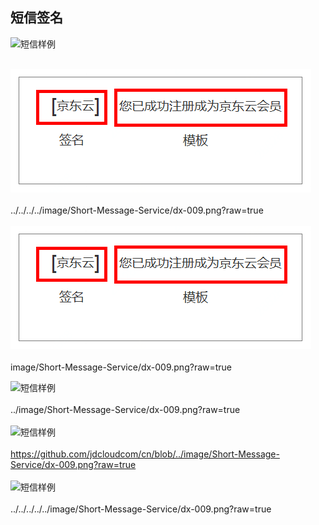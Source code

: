 ## 短信签名 <br>

![短信样例](https://github.com/jdcloudcom/cn/blob/cn-sl-duanxin/image/Short-Message-Service/dx-009.png?raw=true)<br><br>

![短信样例](../../../../image/Short-Message-Service/dx-009.png?raw=true)<br><br>
../../../../image/Short-Message-Service/dx-009.png?raw=true<br>
<br>
![短信样例](image/Short-Message-Service/dx-009.png?raw=true)<br><br>
image/Short-Message-Service/dx-009.png?raw=true

![短信样例](../image/Short-Message-Service/dx-009.png?raw=true)<br><br>
../image/Short-Message-Service/dx-009.png?raw=true<br>
<br>
![短信样例](https://github.com/jdcloudcom/cn/blob/../image/Short-Message-Service/dx-009.png?raw=true)<br><br>
https://github.com/jdcloudcom/cn/blob/../image/Short-Message-Service/dx-009.png?raw=true<br>
<br>
![短信样例](../../../../../image/Short-Message-Service/dx-009.png?raw=true)<br><br>
../../../../../image/Short-Message-Service/dx-009.png?raw=true<br>
